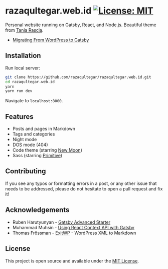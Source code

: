 # razaqultegar.web.id [![License: MIT](https://img.shields.io/badge/License-MIT-blue.svg)](https://opensource.org/licenses/MIT)

Personal website running on Gatsby, React, and Node.js. 
Beautiful theme from [Tania Rascia](https://github.com/taniarascia/taniarascia.com).

- [Migrating From WordPress to Gatsby](https://www.razaqultegar.web.id/migrasi-dari-wordpress-ke-gatsby/)

## Installation

Run local server:

```bash
git clone https://github.com/razaqultegar/razaqultegar.web.id.git
cd razaqultegar.web.id
yarn
yarn run dev
```

Navigate to `localhost:8000`.

## Features

- Posts and pages in Markdown
- Tags and categories
- Night mode
- DOS mode (404)
- Code theme (starring [New Moon](https://taniarascia.github.io/new-moon))
- Sass (starring [Primitive](https://taniarascia.github.io/primitive))

## Contributing

If you see any typos or formatting errors in a post, or any other issue that needs to be addressed, please do not hesitate to open a pull request and fix it!

## Acknowledgements

- Ruben Harutyunyan - [Gatsby Advanced Starter](https://github.com/vagr9k/gatsby-advanced-starter/)
- Muhammad Muhsin - [Using React Context API with Gatsby](https://www.gatsbyjs.org/blog/2019-01-31-using-react-context-api-with-gatsby/)
- Thomas Frössman - [ExitWP](https://github.com/thomasf/exitwp) - WordPress XML to Markdown

## License

This project is open source and available under the [MIT License](LICENSE).
